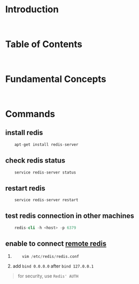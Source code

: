<!-- omit in toc -->
# Introduction

<br />

<!-- omit in toc -->
# Table of Contents

<br />

# Fundamental Concepts

<br />

# Commands 
## install redis
```s
    apt-get install redis-server

```

## check redis status
```s
    service redis-server status

```
## restart redis
```s
    service redis-server restart
```

## test redis connection in other machines
```s
    redis-cli -h <host> -p 6379

```

## enable to connect [remote redis](https://stackoverflow.com/a/19091231)
1. 
    ```s
        vim /etc/redis/redis.conf
    ```
2. add `bind 0.0.0.0` after `bind 127.0.0.1`
> for security, use `Redis' AUTH`


